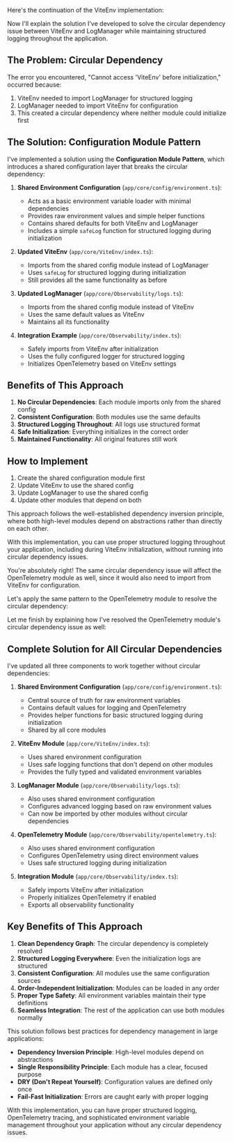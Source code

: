 Here's the continuation of the ViteEnv implementation:

Now I'll explain the solution I've developed to solve the circular dependency issue between ViteEnv and LogManager while maintaining structured logging throughout the application.

## The Problem: Circular Dependency

The error you encountered, "Cannot access 'ViteEnv' before initialization," occurred because:

1. ViteEnv needed to import LogManager for structured logging
2. LogManager needed to import ViteEnv for configuration
3. This created a circular dependency where neither module could initialize first

## The Solution: Configuration Module Pattern

I've implemented a solution using the **Configuration Module Pattern**, which introduces a shared configuration layer that breaks the circular dependency:

1. **Shared Environment Configuration** (`app/core/config/environment.ts`):
   - Acts as a basic environment variable loader with minimal dependencies
   - Provides raw environment values and simple helper functions
   - Contains shared defaults for both ViteEnv and LogManager
   - Includes a simple `safeLog` function for structured logging during initialization

2. **Updated ViteEnv** (`app/core/ViteEnv/index.ts`):
   - Imports from the shared config module instead of LogManager
   - Uses `safeLog` for structured logging during initialization
   - Still provides all the same functionality as before

3. **Updated LogManager** (`app/core/Observability/logs.ts`):
   - Imports from the shared config module instead of ViteEnv
   - Uses the same default values as ViteEnv
   - Maintains all its functionality

4. **Integration Example** (`app/core/Observability/index.ts`):
   - Safely imports from ViteEnv after initialization
   - Uses the fully configured logger for structured logging
   - Initializes OpenTelemetry based on ViteEnv settings

## Benefits of This Approach

1. **No Circular Dependencies**: Each module imports only from the shared config
2. **Consistent Configuration**: Both modules use the same defaults
3. **Structured Logging Throughout**: All logs use structured format
4. **Safe Initialization**: Everything initializes in the correct order
5. **Maintained Functionality**: All original features still work

## How to Implement

1. Create the shared configuration module first
2. Update ViteEnv to use the shared config
3. Update LogManager to use the shared config
4. Update other modules that depend on both

This approach follows the well-established dependency inversion principle, where both high-level modules depend on abstractions rather than directly on each other.

With this implementation, you can use proper structured logging throughout your application, including during ViteEnv initialization, without running into circular dependency issues.


You're absolutely right! The same circular dependency issue will affect the OpenTelemetry module as well, since it would also need to import from ViteEnv for configuration.

Let's apply the same pattern to the OpenTelemetry module to resolve the circular dependency:

Let me finish by explaining how I've resolved the OpenTelemetry module's circular dependency issue as well:

## Complete Solution for All Circular Dependencies

I've updated all three components to work together without circular dependencies:

1. **Shared Environment Configuration** (`app/core/config/environment.ts`):
   - Central source of truth for raw environment variables
   - Contains default values for logging and OpenTelemetry
   - Provides helper functions for basic structured logging during initialization
   - Shared by all core modules

2. **ViteEnv Module** (`app/core/ViteEnv/index.ts`):
   - Uses shared environment configuration
   - Uses safe logging functions that don't depend on other modules
   - Provides the fully typed and validated environment variables

3. **LogManager Module** (`app/core/Observability/logs.ts`):
   - Also uses shared environment configuration
   - Configures advanced logging based on raw environment values
   - Can now be imported by other modules without circular dependencies

4. **OpenTelemetry Module** (`app/core/Observability/opentelemetry.ts`):
   - Also uses shared environment configuration
   - Configures OpenTelemetry using direct environment values
   - Uses safe structured logging during initialization

5. **Integration Module** (`app/core/Observability/index.ts`):
   - Safely imports ViteEnv after initialization
   - Properly initializes OpenTelemetry if enabled
   - Exports all observability functionality

## Key Benefits of This Approach

1. **Clean Dependency Graph**: The circular dependency is completely resolved
2. **Structured Logging Everywhere**: Even the initialization logs are structured
3. **Consistent Configuration**: All modules use the same configuration sources
4. **Order-Independent Initialization**: Modules can be loaded in any order
5. **Proper Type Safety**: All environment variables maintain their type definitions
6. **Seamless Integration**: The rest of the application can use both modules normally

This solution follows best practices for dependency management in large applications:

- **Dependency Inversion Principle**: High-level modules depend on abstractions
- **Single Responsibility Principle**: Each module has a clear, focused purpose
- **DRY (Don't Repeat Yourself)**: Configuration values are defined only once
- **Fail-Fast Initialization**: Errors are caught early with proper logging

With this implementation, you can have proper structured logging, OpenTelemetry tracing, and sophisticated environment variable management throughout your application without any circular dependency issues.